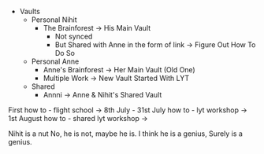 - Vaults
	- Personal Nihit
		- The Brainforest → His Main Vault
			- Not synced
			- But Shared with Anne in the form of link → Figure Out How To Do So
	- Personal Anne 
		- Anne's Brainforest → Her Main Vault (Old One)
		- Multiple Work → New Vault Started With LYT
	- Shared
		- Annni → Anne & Nihit's Shared Vault



First 
	how to - flight school → 8th July - 31st July
	how to - lyt workshop → 1st August
	how to - shared lyt workshop → 


Nihit is a nut
No, he is not, maybe he is. I think he is a genius, Surely is a genius.